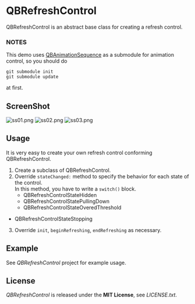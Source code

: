 # QBRefreshControl
QBRefreshControl is an abstract base class for creating a refresh control.

### NOTES
This demo uses [QBAnimationSequence](https://github.com/questbeat/QBAnimationSequence) as a submodule for animation control, so you should do

	git submodule init
	git submodule update
	
at first.


## ScreenShot
![ss01.png](http://adotout.sakura.ne.jp/github/QBRefreshControl/ss01.png)
![ss02.png](http://adotout.sakura.ne.jp/github/QBRefreshControl/ss02.png)
![ss03.png](http://adotout.sakura.ne.jp/github/QBRefreshControl/ss03.png)


## Usage
It is very easy to create your own refresh control conforming QBRefreshControl.

1. Create a subclass of QBRefreshControl.
2. Override `stateChanged:` method to specify the behavior for each state of the control.  
In this method, you have to write a `switch()` block.
	* QBRefreshControlStateHidden
	* QBRefreshControlStatePullingDown
	* QBRefreshControlStateOveredThreshold
  * QBRefreshControlStateStopping
3. Override `init`, `beginRefreshing`, `endRefreshing` as necessary.


## Example
See *QBRefreshControl* project for example usage.


## License
*QBRefreshControl* is released under the **MIT License**, see *LICENSE.txt*.

